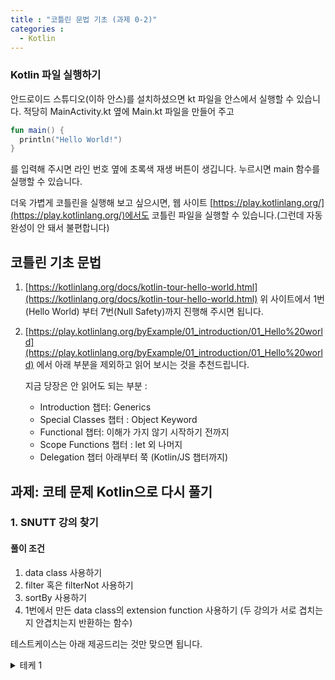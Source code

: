 ```yaml
---
title : "코틀린 문법 기초 (과제 0-2)"
categories : 
  - Kotlin
---
```


### Kotlin 파일 실행하기
안드로이드 스튜디오(이하 안스)를 설치하셨으면 kt 파일을 안스에서 실행할 수 있습니다.
적당히 MainActivity.kt 옆에 Main.kt 파일을 만들어 주고 
```kotlin
fun main() {
  println("Hello World!")
}
```
를 입력해 주시면 라인 번호 옆에 초록색 재생 버튼이 생깁니다. 누르시면 main 함수를 실행할 수 있습니다.

더욱 가볍게 코틀린을 실행해 보고 싶으시면, 웹 사이트 [https://play.kotlinlang.org/](https://play.kotlinlang.org/)에서도 코틀린 파일을 실행할 수 있습니다.(그런데 자동완성이 안 돼서 불편합니다)

## 코틀린 기초 문법
1. [https://kotlinlang.org/docs/kotlin-tour-hello-world.html](https://kotlinlang.org/docs/kotlin-tour-hello-world.html)
위 사이트에서 1번(Hello World) 부터 7번(Null Safety)까지 진행해 주시면 됩니다.

2. [https://play.kotlinlang.org/byExample/01_introduction/01_Hello%20world](https://play.kotlinlang.org/byExample/01_introduction/01_Hello%20world) 에서 아래 부분을 제외하고 읽어 보시는 것을 추천드립니다.

    지금 당장은 안 읽어도 되는 부분 :
    - Introduction 챕터: Generics
    - Special Classes 챕터 : Object Keyword
    - Functional 챕터: 이해가 가지 않기 시작하기 전까지
    - Scope Functions 챕터 : let 외 나머지
    - Delegation 챕터 아래부터 쭉 (Kotlin/JS 챕터까지)


## 과제: 코테 문제 Kotlin으로 다시 풀기

### 1. SNUTT 강의 찾기
#### 풀이 조건
1. data class 사용하기
2. filter 혹은 filterNot 사용하기
4. sortBy 사용하기
5. 1번에서 만든 data class의 extension function 사용하기 (두 강의가 서로 겹치는지 안겹치는지 반환하는 함수)

테스트케이스는 아래 제공드리는 것만 맞으면 됩니다.

<details>
<summary>테케 1</summary>
<div markdown="1">
```
input

3 3
1 1 2 3
3 1 4 6
10 2 3 7
7 3 3 5
6 3 3 6
5 3 3 7

output

7
6
5
```
</div>
</details>


<details>
<summary>테케 2</summary>
<div markdown="1">
```
input

0 3
1 1 3 5
3 1 6 8
5 4 3 9

output

1
3
5
```
</div>
</details>

<details>
<summary>테케 3</summary>
<div markdown="1">

```
input

3 0
1 1 2 3
3 1 4 6
5 2 3 7

output

0
```
</div>
</details>

<details>
<summary>테케 4</summary>
<div markdown="1">
```
input

4 5
10 1 2 3
9 1 4 6
11 2 3 7
13 4 3 10
17 1 2 3
1 1 4 6
7 2 3 7
6 4 3 10
5 5 1 9

output

5
```
</div>
</details>

<details>
<summary>테케 5</summary>
<div markdown="1">
```
input

1 3
5 1 3 5
4 1 6 8
2 1 6 8
1 4 3 9

output

2
4
1
```
</div>
</details>

### 2. 쌍포는 와플도 녹인다 문제
걱정 마세요! 아래 스켈레톤 코드를 바탕으로 TODO 부분만 완성해 주시면 됩니다.
참고로 **장군과 궁성(대각선 경로들)은 전부 고려하지 말고**, 오직 이동 가능 여부만 고려하시면 됩니다. 

#### 풀이 조건
1. sealed class를 사용한다.
2. nullable type을 사용한다. (+ 다양한 [null 관련 문법들](https://play.kotlinlang.org/byExample/01_introduction/04_Null%20Safety)) 

<details>
<summary>스켈레톤 코드</summary>
<div markdown="1">

```kotlin
data class Point(
    val x: Int,
    val y: Int,
)

sealed class Piece(open val pos: Point, open val team: Boolean) { // team이 true이면 우리 편 기물
    data class Pho(override val pos: Point, override val team: Boolean) : Piece(pos, team)
    // TODO
    // data class Cha( ... )
    // data class Jol( ... )
    // data class King( ... )
}

fun canPhoMoveTo(board: Array<Array<Piece?>>, next: Point): Boolean {
    // TODO : board가 주어졌을 때, next 위치로 내 포가 이동할 수 있는지 없는지 반환
    return true
}
```
</div>
</details>